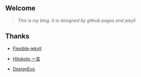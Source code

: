 ## Welcome
  > *This is my blog. It is designed by github pages and jekyll*


## Thanks

- [Flexible-jekyll](https://github.com/artemsheludko/flexible-jekyll)

- [Hitokoto 一言](https://hitokoto.cn/)

- [DesignEvo](https://www.designevo.com)
